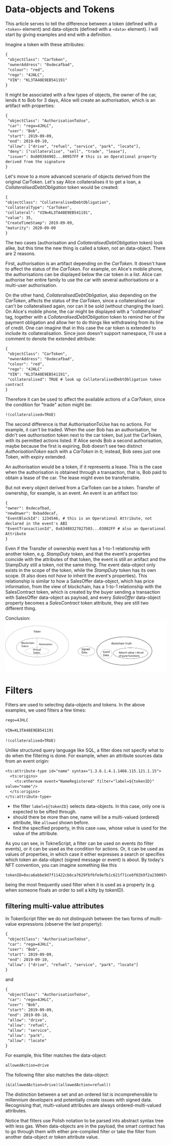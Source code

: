 # Data-objects and Tokens

This article serves to tell the difference between a token (defined with a `<token>` element) and data-objects (defined with a `<data>` element). I will start by giving examples and end with a definition.

Imagine a token with these attributes:

    {
     "objectClass": "CarToken",
     "ownerAddress": "0xdecafbad",
     "colour": "red",
     "rego": "4JHLC",
     "VIN": "KL3TA48E9EB541191"
    }

It might be associated with a few types of objects, the owner of the car, lends it to Bob for 3 days, Alice will create an authorisation, which is an artifact with properties:

    {
     "objectClass": "AuthorisationToUse",
     "car": "rego=4JHLC",
     "user": "Bob",
     "start": 2019-09-09,
     "end": 2019-09-10,
     "allow": ["drive", "refuel", "service", "park", "locate"],
     "deny": ["collateralise", "sell", "trade", "lease"],
     "issuer": 0x809384902...80957FF # this is an Operational property derived from the signature
    }

Let's move to a more advanced scenario of objects derived from the original CarToken. Let's say Alice collateralises it to get a loan, a *CollateralisedDebtObligation* token would be created:

    {
    "objectClass": "CollateralisedDebtObligation",
    "collateralType": "CarToken",
    "collateral": "VIN=KL3TA48E9EB541191",
    "value": 35,
    "CreateTimeStamp": 2019-09-09,
    "maturity": 2020-09-09
    }

The two cases (authorisation and *CollateralisedDebtObligation* token) look alike, but this time the new thing is called a token, not an data-object. There are 2 reasons.

First, authorisation is an artifact depending on the *CarToken*. It doesn't have to affect the status of the *CarToken*. For example, on Alice's mobile phone, the authorisations can be displayed below the car token in a list. Alice can authorise her entire family to use the car with several authorisations or a multi-user authorisation.

On the other hand, *CollateralisedDebtObligation*, also depending on the *CarToken*, affects the status of the *CarToken*, since a collateralised car can't be collateralised again, nor can it be sold (without changing the loan). On Alice's mobile phone, the car might be displayed with a "collateralised" tag, together with a *CollateralisedDebtObligation* token to remind her of the payment obligation and allow her to do things like withdrawing from its line of credit. One can imagine that in this case the car token is extended to include its collateralisation. Since json doesn't support namespace, I'll use a comment to denote the extended attribute:

    {
     "objectClass": "CarToken",
     "ownerAddress": "0xdecafbad",
     "colour": "red",
     "rego": "4JHLC"
     "VIN": "KL3TA48E9EB541191",
     "collateralised": TRUE # look up CollateralisedDebtObligation token contract
    }

Therefore it can be used to affect the available actions of a *CarToken*, since the condition for "trade" action might be:

    !(collateralised=TRUE)

The second difference is that AuthorisationToUse has no actions. For example, it can't be traded. When the user Bob has an authorisation, he didn't see *authorisation* token next to the car token, but just the CarToken, with its permitted actions listed. If Alice sends Bob a second authorisation, maybe because the first is expiring, Bob doesn't see two distinct *AuthorisationToken* each with a *CarToken* in it; instead, Bob sees just one Token, with expiry extended.

An authorisation would be a token, if it represents a lease. This is the case when the authorisation is obtained through a transaction, that is, Bob paid to obtain a lease of the car. The lease might even be transferrable.

But not every object derived from a CarToken can be a token. Transfer of ownership, for example, is an event. An event is an artifact too:

    {
    "owner": 0xdecafbad,
    "newOnwer": 0xbaddecaf,
    "EventBlockId": 1234546, # this is an Operational Attribute, not declared in the event's ABI
    "EventTransactionId", 0x83480327027503...03082FF # also an Operational Attribute
    }

Even if the Transfer of ownership event has a 1-to-1 relationship with another token, e.g. *StampDuty* token, and that the event's properties coincide with the attributes of that token, the event is still an artifact and the StampDuty still a token, not the same thing. The event data-object only exists in the scope of the token, while the *StampDuty* token has its own scope. (It also does not *have to* inherit the event's properties). This relationship is similar to how a SalesOffer data-object, which has price information, from the view of blockchain, has a 1-to-1 relationship with the SalesContract token, which is created by the buyer sending a transaction with SalesOffer data-object as payload, and every *SalesOffer* data-object property becomes a *SalesContract* token attribute, they are still two different thing.

Conclusion:
![Venn Diagram of Artifacts and Tokens](img/token_data.svg)

# Filters

Filters are used to selecting data-objects and tokens. In the above examples, we used filters a few times:

    rego=4JHLC

    VIN=KL3TA48E9EB541191

    !(collateralised=TRUE)

Unlike structured query language like SQL, a filter does not specify what to do when the filtering is done. For example, when an attribute sources data from an event origin:

    <ts:attribute-type id="name" syntax="1.3.6.1.4.1.1466.115.121.1.15">
      <ts:origins>
        <ts:ethereum event="NameRegistered" filter="label=${tokenID}" value="name"/>
      </ts:origins>
    </ts:attribute-type>

- the filter `label=${tokenID}` selects data-objects. In this case, only one is expected to be sifted through.
- should there be more than one, name will be a multi-valued (ordered) attribute, like `allowed` shown before.
- find the specified property, in this case `name`, whose value is used for the value of the attribute.

As you can see, in TokneScript, a filter can be used on events (to filter events), or it can be used as the condition for actions. Or, it can be used as values of properties, in which case it either expresses a search or specifies which token an data-object (signed message or event) is about. By today's NFT convention, you can imagine something like this

    tokenID=0xca6abbe9d7f11422cb6ca7629fbf6fe9efb1c621f71ce8f02b9f2a230097404f

being the most frequently used filter when it is used as a property (e.g. when someone floats an order to sell a kitty by tokenID).

## filtering multi-value attributes

In TokenScript filter we do not distinguish between the two forms of multi-value expressions (observe the last property):

    {
     "objectClass": "AuthorisationToUse",
     "car": "rego=4JHLC",
     "user": "Bob",
     "start": 2019-09-09,
     "end": 2019-09-10,
     "allow": ["drive", "refuel", "service", "park", "locate"]
    }

and

    {
     "objectClass": "AuthorisationToUse",
     "car": "rego=4JHLC",
     "user": "Bob",
     "start": 2019-09-09,
     "end": 2019-09-10,
     "allow": "drive",
     "allow": "refuel",
     "allow": "service",
     "allow": "park",
     "allow": "locate"
    }

For example, this filter matches the data-object:

    allowedAction=drive

The following filter also matches the data-object:

    (&(allowedAction=drive)(allowedAction=refuel))

The distinction between a set and an ordered list is incomprehensible to millennium developers and potentially create issues with signed data. Recognising that, multi-valued attributes are always ordered-multi-valued attributes.

Notice that filters use Polish notation to be parsed into abstract syntax tree with less gas. When data-objects are in the payload, the smart contract has to go through them with either pre-compiled filter or take the filter from another data-object or token attribute value.
